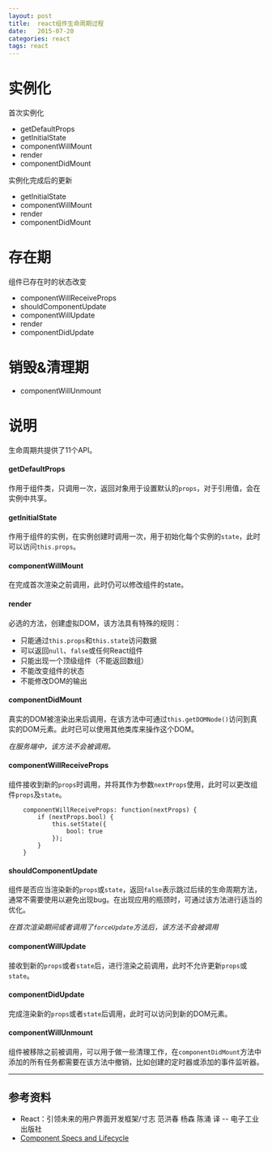 ```yaml
---
layout: post
title:  react组件生命周期过程
date:   2015-07-20
categories: react
tags: react
---
```


# 实例化

首次实例化

- getDefaultProps
- getInitialState
- componentWillMount
- render
- componentDidMount

实例化完成后的更新

- getInitialState
- componentWillMount
- render
- componentDidMount

# 存在期

组件已存在时的状态改变

- componentWillReceiveProps
- shouldComponentUpdate
- componentWillUpdate
- render
- componentDidUpdate

# 销毁&清理期

- componentWillUnmount

# 说明

生命周期共提供了11个API。

#### getDefaultProps

作用于组件类，只调用一次，返回对象用于设置默认的`props`，对于引用值，会在实例中共享。

#### getInitialState

作用于组件的实例，在实例创建时调用一次，用于初始化每个实例的`state`，此时可以访问`this.props`。

#### componentWillMount

在完成首次渲染之前调用，此时仍可以修改组件的state。

#### render

必选的方法，创建虚拟DOM，该方法具有特殊的规则：

- 只能通过`this.props`和`this.state`访问数据
- 可以返回`null`、`false`或任何React组件
- 只能出现一个顶级组件（不能返回数组）
- 不能改变组件的状态
- 不能修改DOM的输出

#### componentDidMount

真实的DOM被渲染出来后调用，在该方法中可通过`this.getDOMNode()`访问到真实的DOM元素。此时已可以使用其他类库来操作这个DOM。

*在服务端中，该方法不会被调用。*

#### componentWillReceiveProps

组件接收到新的`props`时调用，并将其作为参数`nextProps`使用，此时可以更改组件`props`及`state`。

        componentWillReceiveProps: function(nextProps) {
            if (nextProps.bool) {
                this.setState({
                    bool: true
                });
            }
        }

#### shouldComponentUpdate

组件是否应当渲染新的`props`或`state`，返回`false`表示跳过后续的生命周期方法，通常不需要使用以避免出现bug。在出现应用的瓶颈时，可通过该方法进行适当的优化。

*在首次渲染期间或者调用了`forceUpdate`方法后，该方法不会被调用*

#### componentWillUpdate

接收到新的`props`或者`state`后，进行渲染之前调用，此时不允许更新`props`或`state`。

#### componentDidUpdate

完成渲染新的`props`或者`state`后调用，此时可以访问到新的DOM元素。

#### componentWillUnmount

组件被移除之前被调用，可以用于做一些清理工作，在`componentDidMount`方法中添加的所有任务都需要在该方法中撤销，比如创建的定时器或添加的事件监听器。

- - -


## 参考资料
* React：引领未来的用户界面开发框架/寸志 范洪春 杨森 陈涌 译 -- 电子工业出版社
* [Component Specs and Lifecycle](https://facebook.github.io/react/docs/component-specs.html)